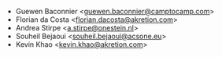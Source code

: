 - Guewen Baconnier \<<guewen.baconnier@camptocamp.com>\>
- Florian da Costa \<<florian.dacosta@akretion.com>\>
- Andrea Stirpe \<<a.stirpe@onestein.nl>\>
- Souheil Bejaoui \<<souheil.bejaoui@acsone.eu>\>
- Kevin Khao \<<kevin.khao@akretion.com>\>
